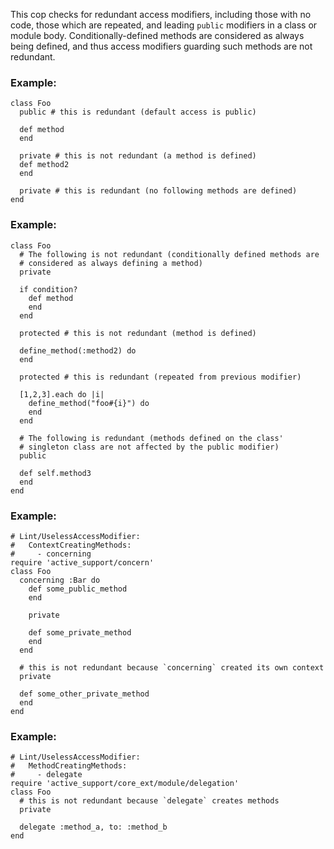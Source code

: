 This cop checks for redundant access modifiers, including those with no
code, those which are repeated, and leading `public` modifiers in a
class or module body. Conditionally-defined methods are considered as
always being defined, and thus access modifiers guarding such methods
are not redundant.

### Example:

    class Foo
      public # this is redundant (default access is public)

      def method
      end

      private # this is not redundant (a method is defined)
      def method2
      end

      private # this is redundant (no following methods are defined)
    end

### Example:

    class Foo
      # The following is not redundant (conditionally defined methods are
      # considered as always defining a method)
      private

      if condition?
        def method
        end
      end

      protected # this is not redundant (method is defined)

      define_method(:method2) do
      end

      protected # this is redundant (repeated from previous modifier)

      [1,2,3].each do |i|
        define_method("foo#{i}") do
        end
      end

      # The following is redundant (methods defined on the class'
      # singleton class are not affected by the public modifier)
      public

      def self.method3
      end
    end

### Example:
    # Lint/UselessAccessModifier:
    #   ContextCreatingMethods:
    #     - concerning
    require 'active_support/concern'
    class Foo
      concerning :Bar do
        def some_public_method
        end

        private

        def some_private_method
        end
      end

      # this is not redundant because `concerning` created its own context
      private

      def some_other_private_method
      end
    end

### Example:
    # Lint/UselessAccessModifier:
    #   MethodCreatingMethods:
    #     - delegate
    require 'active_support/core_ext/module/delegation'
    class Foo
      # this is not redundant because `delegate` creates methods
      private

      delegate :method_a, to: :method_b
    end